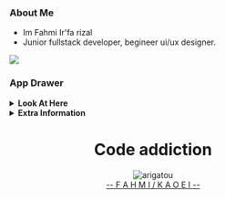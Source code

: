 
### About Me

 - Im Fahmi Ir'fa rizal
 - Junior fullstack developer, begineer ui/ux designer.
 
[![](https://visitcount.itsvg.in/api?id=Kaoei&icon=2&color=5)](https://visitcount.itsvg.in)

### App Drawer

<details>
 <summary><b>Look At Here</b></summary>
 
### 🌐 Connect With Me:
[![Discord](https://img.shields.io/badge/Discord-%237289DA.svg?logo=discord&logoColor=white)](https://discord.gg/kaoei_) [![Facebook](https://img.shields.io/badge/Facebook-%231877F2.svg?logo=Facebook&logoColor=white)](https://www.facebook.com/fahmi.irfa.338/) [![Instagram](https://img.shields.io/badge/Instagram-%23E4405F.svg?logo=Instagram&logoColor=white)](https://www.instagram.com/fmii.18/) [![LinkedIn](https://img.shields.io/badge/LinkedIn-%230077B5.svg?logo=linkedin&logoColor=white)](https://www.linkedin.com/in/fahmi-ir-fa-rizal-800588264/) 

</details>

<details>
 <summary><b>Extra Information</b></summary>

### 💻 My Tech Stack:
![CSS3](https://img.shields.io/badge/css3-%231572B6.svg?style=plastic&logo=css3&logoColor=white) ![Python](https://img.shields.io/badge/python-3670A0?style=plastic&logo=python&logoColor=ffdd54) ![TypeScript](https://img.shields.io/badge/typescript-%23007ACC.svg?style=plastic&logo=typescript&logoColor=white) ![PHP](https://img.shields.io/badge/php-%23777BB4.svg?style=plastic&logo=php&logoColor=white) ![HTML5](https://img.shields.io/badge/html5-%23E34F26.svg?style=plastic&logo=html5&logoColor=white) ![JavaScript](https://img.shields.io/badge/javascript-%23323330.svg?style=plastic&logo=javascript&logoColor=%23F7DF1E) ![Express.js](https://img.shields.io/badge/express.js-%23404d59.svg?style=plastic&logo=express&logoColor=%2361DAFB) ![Laravel](https://img.shields.io/badge/laravel-%23FF2D20.svg?style=plastic&logo=laravel&logoColor=white) ![NPM](https://img.shields.io/badge/NPM-%23000000.svg?style=plastic&logo=npm&logoColor=white) ![NodeJS](https://img.shields.io/badge/node.js-6DA55F?style=plastic&logo=node.js&logoColor=white) ![React](https://img.shields.io/badge/react-%2320232a.svg?style=plastic&logo=react&logoColor=%2361DAFB) ![Pug](https://img.shields.io/badge/Pug-FFF?style=plastic&logo=pug&logoColor=A86454) ![TailwindCSS](https://img.shields.io/badge/tailwindcss-%2338B2AC.svg?style=plastic&logo=tailwind-css&logoColor=white) ![Vue.js](https://img.shields.io/badge/vuejs-%2335495e.svg?style=plastic&logo=vuedotjs&logoColor=%234FC08D) ![MySQL](https://img.shields.io/badge/mysql-%2300f.svg?style=plastic&logo=mysql&logoColor=white) ![MongoDB](https://img.shields.io/badge/MongoDB-%234ea94b.svg?style=plastic&logo=mongodb&logoColor=white) ![Figma](https://img.shields.io/badge/figma-%23F24E1E.svg?style=plastic&logo=figma&logoColor=white)

### 📊 GitHub Stats:
![](https://github-readme-stats.vercel.app/api?username=Kaoei&theme=dark&hide_border=true&include_all_commits=false&count_private=false)<br/>
![](https://github-readme-streak-stats.herokuapp.com/?user=Kaoei&theme=dark&hide_border=true)<br/>
![](https://github-readme-stats.vercel.app/api/top-langs/?username=Kaoei&theme=dark&hide_border=true&include_all_commits=false&count_private=false&layout=compact)

### ✍️ Random Dev Quote For My Motivation
![](https://quotes-github-readme.vercel.app/api?type=horizontal&theme=dark)

 </details>
 
 <div align="center">
  <h1>Code addiction</h1> 
   <img src="https://gifsec.com/wp-content/uploads/2022/10/cute-anime-girl-9.gif" alt="arigatou"/>
   <br>
    <a href="https://www.znaindev.my.id">-- F A H M I  / K A O E I  --</a>
 </div>
